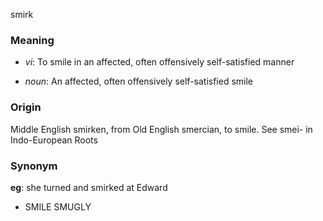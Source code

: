 smirk
### Meaning
+ _vi_: To smile in an affected, often offensively self-satisfied manner

+ _noun_: An affected, often offensively self-satisfied smile

### Origin

Middle English smirken, from Old English smercian, to smile. See smei- in Indo-European Roots

### Synonym

__eg__: she turned and smirked at Edward

+ SMILE SMUGLY


